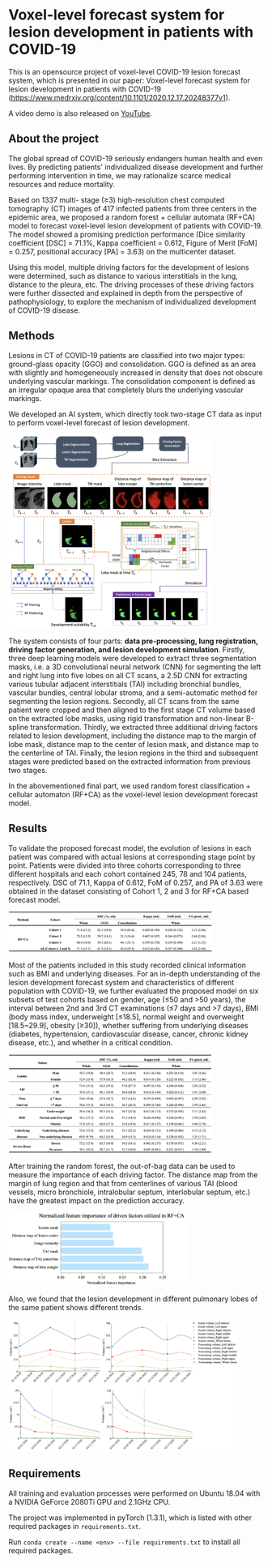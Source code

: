 # Voxel-level forecast system for lesion development in patients with COVID-19

This is an opensource project of voxel-level COVID-19 lesion forecast system, which is presented in our paper: Voxel-level forecast system for lesion development in patients with COVID-19 (https://www.medrxiv.org/content/10.1101/2020.12.17.20248377v1).

A video demo is also released on [YouTube](https://youtu.be/wtXjiBV87k4).

About the project
------
The global spread of COVID-19 seriously endangers human health and even lives. By predicting patients' individualized disease development and further performing intervention in time, we may rationalize scarce medical resources and reduce mortality.

Based on 1337 multi- stage (≥3) high-resolution chest computed tomography (CT) images of 417 infected patients from three centers in the epidemic area, we proposed a random forest + cellular automata (RF+CA) model to forecast voxel-level lesion development of patients with COVID-19. The model showed a promising prediction performance (Dice similarity coefficient [DSC] = 71.1%, Kappa coefficient = 0.612, Figure of Merit [FoM] = 0.257, positional accuracy [PA] = 3.63) on the multicenter dataset.

Using this model, multiple driving factors for the development of lesions were determined, such as distance to various interstitials in the lung, distance to the pleura, etc. The driving processes of these driving factors were further dissected and explained in depth from the perspective of pathophysiology, to explore the mechanism of individualized development of COVID-19 disease.

## Methods

Lesions in CT of COVID-19 patients are classified into two major types: ground-glass opacity (GGO) and consolidation. GGO is defined as an area with slightly and homogeneously increased in density that does not obscure underlying vascular markings. The consolidation component is defined as an irregular opaque area that completely blurs the underlying vascular markings.

We developed an AI system, which directly took two-stage CT data as input to perform voxel-level forecast of lesion development.

<img src="./images/flowchart.png" width="80%" />

The system consists of four parts: **data pre-processing, lung registration, driving factor generation, and lesion development simulation**. Firstly, three deep learning models were developed to extract three segmentation masks, i.e. a 3D convolutional neural network (CNN) for segmenting the left and right lung into five lobes on all CT scans, a 2.5D CNN for extracting various tubular adjacent interstitials (TAI) including bronchial bundles, vascular bundles, central lobular stroma, and a semi-automatic method for segmenting the lesion regions. Secondly, all CT scans from the same patient were cropped and then aligned to the first stage CT volume based on the extracted lobe masks, using rigid transformation and non-linear B-spline transformation. Thirdly, we extracted three additional driving factors related to lesion development, including the distance map to the margin of lobe mask, distance map to the center of lesion mask, and distance map to the centerline of TAI. Finally, the lesion regions in the third and subsequent stages were predicted based on the extracted information from previous two stages.

In the abovementioned final part, we used random forest classification + cellular automaton (RF+CA) as the voxel-level lesion development forecast model.

## Results

To validate the proposed forecast model, the evolution of lesions in each patient was compared with actual lesions at corresponding stage point by point. Patients were divided into three cohorts corresponding to three different hospitals and each cohort contained 245, 78 and 104 patients, respectively. DSC of 71.1, Kappa of 0.612, FoM of 0.257, and PA of 3.63 were obtained in the dataset consisting of Cohort 1, 2 and 3 for RF+CA based forecast model.

<img src="images/performance_whole.png" width="80%" />

Most of the patients included in this study recorded clinical information such as BMI and underlying diseases. For an in-depth understanding of the lesion development forecast system and characteristics of different population with COVID-19, we further evaluated the proposed model on six subsets of test cohorts based on gender, age (≤50 and >50 years), the interval between 2nd and 3rd CT examinations (≤7 days and >7 days), BMI (body mass index, underweight [≤18.5], normal weight and overweight [18.5~29.9], obesity [≥30]), whether suffering from underlying diseases (diabetes, hypertension, cardiovascular disease, cancer, chronic kidney disease, etc.), and whether in a critical condition.

<img src="images/performance_subset.png" width="80%" />

After training the random forest, the out-of-bag data can be used to measure the importance of each driving factor. The distance map from the margin of lung region and that from centerlines of various TAI (blood vessels, micro bronchiole, intralobular septum, interlobular septum, etc.) have the greatest impact on the prediction accuracy.

<img src="images/normalized_importance.png" width="70%" />

Also, we found that the lesion development in different pulmonary lobes of the same patient shows different trends.

<img src="images/development_trand.png" width="90%" />

## Requirements

All training and evaluation processes were performed on Ubuntu 18.04 with a NVIDIA GeForce 2080Ti GPU and 2.1GHz CPU.

The project was implemented in pyTorch (1.3.1), which is listed with other required packages in `requirements.txt`.

Run `conda create --name <env> --file requirements.txt` to install all required packages.

